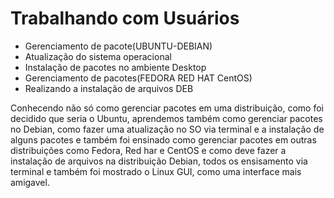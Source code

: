 # Trabalhando com Usuários

 - Gerenciamento de pacote(UBUNTU-DEBIAN)
 - Atualização do sistema operacional
 - Instalação de pacotes no ambiente Desktop
 - Gerenciamento de pacotes(FEDORA RED HAT CentOS)
 - Realizando a instalação de arquivos DEB

Conhecendo não só como gerenciar pacotes em uma distribuição, como foi decidido que seria o Ubuntu, aprendemos também como gerenciar pacotes no Debian, como fazer uma atualização no SO via terminal e a instalação de alguns pacotes e também foi ensinado como gerenciar pacotes em outras distribuições como Fedora, Red har e CentOS e como deve fazer a instalação de arquivos na distribuição Debian, todos os ensisamento via terminal e também foi mostrado o Linux GUI, como uma interface mais amigavel.